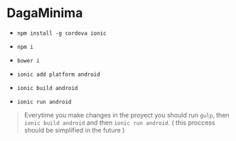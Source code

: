 # DagaMinima
- ``npm install -g cordova ionic``

- ``npm i``
- ``bower i``
- ``ionic add platform android``
- ``ionic build android``
- ``ionic run android``


> Everytime you make changes in the proyect you should run ``gulp``, then ``ionic build android`` and then ``ionic run android``. ( this proccess should be simplified in the future )
